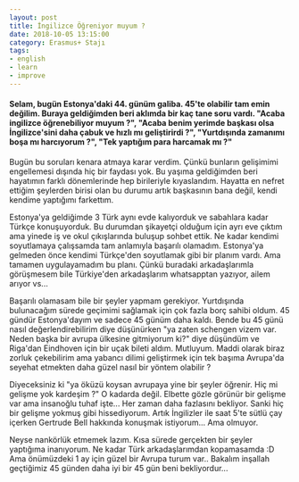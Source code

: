```yaml
---
layout: post
title: İngilizce Öğreniyor muyum ?
date: 2018-10-05 13:15:00
category: Erasmus+ Stajı
tags:
- english
- learn
- improve
---
```

<h4>Selam, bugün Estonya'daki 44. günüm galiba. 45'te olabilir tam emin değilim. Buraya geldiğimden beri aklımda bir kaç tane soru vardı. "Acaba ingilizce öğrenebiliyor muyum ?", "Acaba benim yerimde başkası olsa İngilizce'sini daha çabuk ve hızlı mı geliştirirdi ?", "Yurtdışında zamanımı boşa mı harcıyorum ?", "Tek yaptığım para harcamak mı ?" </h4>

<p>Bugün bu soruları kenara atmaya karar verdim. Çünkü bunların gelişimimi engellemesi dışında hiç bir faydası yok. Bu yaşıma geldiğimden beri hayatımın farklı dönemlerinde hep birileriyle kıyaslandım. Hayatta en nefret ettiğim şeylerden birisi olan bu durumu artık başkasının bana değil, kendi kendime yaptığımı farkettım. </p>
<p>Estonya'ya geldiğimde 3 Türk aynı evde kalıyorduk ve sabahlara kadar Türkçe konuşuyorduk. Bu durumdan şikayetçi olduğum için ayrı eve çıktım ama yinede iş ve okul çıkışlarında buluşup sohbet ettik. Ne kadar kendimi soyutlamaya çalışsamda tam anlamıyla başarılı olamadım. Estonya'ya gelmeden önce kendimi Türkçe'den soyutlamak gibi bir planım vardı. Ama tamamen uygulayamadım bu planı. Çünkü buradaki arkadaşlarımla görüşmesem bile Türkiye'den arkadaşlarım whatsapptan yazıyor, ailem arıyor vs... </p>

<p>Başarılı olamasam bile bir şeyler yapmam gerekiyor. Yurtdışında bulunacağım sürede geçimimi sağlamak için çok fazla borç sahibi oldum. 45 gündür Estonya'dayım ve sadece 45 günüm daha kaldı. Bende bu 45 günü nasıl değerlendirebilirim diye düşünürken "ya zaten schengen vizem var. Neden başka bir avrupa ülkesine gitmiyorum ki?" diye düşündüm ve Riga'dan Eindhoven için bir uçak bileti aldım. Mutluyum. Maddi olarak biraz zorluk çekebilirim ama yabancı dilimi geliştirmek için tek başıma Avrupa'da seyehat etmekten daha güzel nasıl bir yöntem olabilir ? </p>

<p>Diyeceksiniz ki "ya öküzü koysan avrupaya yine bir şeyler öğrenir. Hiç mi gelişme yok kardeşim ?" O kadarda değil. Elbette gözle görünür bir gelişme var ama insanoğlu tuhaf işte... Her zaman daha fazlasını bekliyor. Sanki hiç bir gelişme yokmuş gibi hissediyorum. Artık İngilizler ile saat 5'te sütlü çay içerken Gertrude Bell hakkında konuşmak istiyorum... Ama olmuyor.</p>

<p>Neyse nankörlük etmemek lazım. Kısa sürede gerçekten bir şeyler yaptığıma inanıyorum. Ne kadar Türk arkadaşlarımdan kopamasamda :D Ama önümüzdeki 1 ay için güzel bir Avrupa turum var.. Bakalım inşallah geçtiğimiz 45 günden daha iyi bir 45 gün beni bekliyordur...</p>